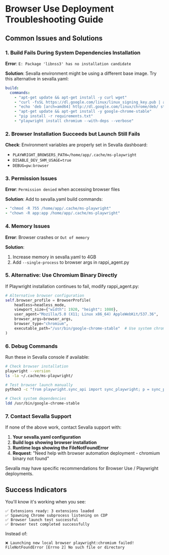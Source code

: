 # Browser Use Deployment Troubleshooting Guide

## Common Issues and Solutions

### 1. Build Fails During System Dependencies Installation

**Error**: `E: Package 'libnss3' has no installation candidate`

**Solution**: Sevalla environment might be using a different base image. Try this alternative in sevalla.yaml:

```yaml
build:
  commands:
    - "apt-get update && apt-get install -y curl wget"
    - "curl -fsSL https://dl.google.com/linux/linux_signing_key.pub | apt-key add -"
    - "echo 'deb [arch=amd64] http://dl.google.com/linux/chrome/deb/ stable main' >> /etc/apt/sources.list.d/google-chrome.list"
    - "apt-get update && apt-get install -y google-chrome-stable"
    - "pip install -r requirements.txt"
    - "playwright install chromium --with-deps --verbose"
```

### 2. Browser Installation Succeeds but Launch Still Fails

**Check**: Environment variables are properly set in Sevalla dashboard:
- `PLAYWRIGHT_BROWSERS_PATH=/home/app/.cache/ms-playwright`
- `DISABLE_DEV_SHM_USAGE=true`
- `DEBUG=pw:browser`

### 3. Permission Issues

**Error**: `Permission denied` when accessing browser files

**Solution**: Add to sevalla.yaml build commands:
```yaml
- "chmod -R 755 /home/app/.cache/ms-playwright"
- "chown -R app:app /home/app/.cache/ms-playwright"
```

### 4. Memory Issues

**Error**: Browser crashes or `Out of memory`

**Solution**: 
1. Increase memory in sevalla.yaml to 4GB
2. Add `--single-process` to browser args in rappi_agent.py

### 5. Alternative: Use Chromium Binary Directly

If Playwright installation continues to fail, modify rappi_agent.py:

```python
# Alternative browser configuration
self.browser_profile = BrowserProfile(
    headless=headless_mode,
    viewport_size={"width": 1920, "height": 1080},
    user_agent="Mozilla/5.0 (X11; Linux x86_64) AppleWebKit/537.36",
    browser_args=browser_args,
    browser_type="chromium",
    executable_path="/usr/bin/google-chrome-stable"  # Use system chrome
)
```

### 6. Debug Commands

Run these in Sevalla console if available:

```bash
# Check browser installation
playwright --version
ls -la ~/.cache/ms-playwright/

# Test browser launch manually
python3 -c "from playwright.sync_api import sync_playwright; p = sync_playwright(); p.start(); browser = p.chromium.launch(headless=True); print('Success'); browser.close()"

# Check system dependencies
ldd /usr/bin/google-chrome-stable
```

### 7. Contact Sevalla Support

If none of the above work, contact Sevalla support with:

1. **Your sevalla.yaml configuration**
2. **Build logs showing browser installation**
3. **Runtime logs showing the FileNotFoundError**
4. **Request**: "Need help with browser automation deployment - chromium binary not found"

Sevalla may have specific recommendations for Browser Use / Playwright deployments.

## Success Indicators

You'll know it's working when you see:

```
✅ Extensions ready: 3 extensions loaded
✅ Spawning Chrome subprocess listening on CDP
✅ Browser launch test successful
✅ Browser test completed successfully
```

Instead of:

```
❌ Launching new local browser playwright:chromium failed!
FileNotFoundError [Errno 2] No such file or directory
```